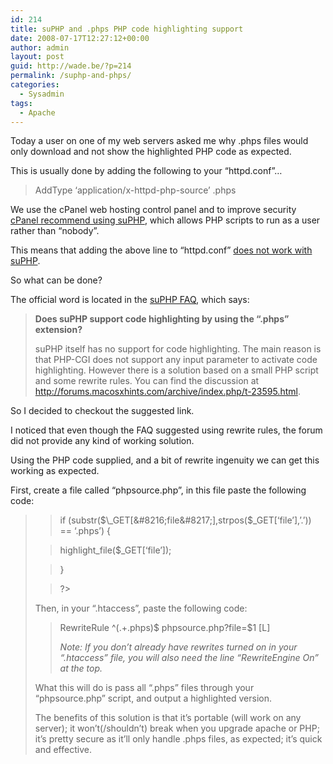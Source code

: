 ```yaml
---
id: 214
title: suPHP and .phps PHP code highlighting support
date: 2008-07-17T12:27:12+00:00
author: admin
layout: post
guid: http://wade.be/?p=214
permalink: /suphp-and-phps/
categories:
  - Sysadmin
tags:
  - Apache
---
```

<p class="lead">
  Today a user on one of my web servers asked me why .phps files would only download and not show the highlighted PHP code as expected.
</p>

This is usually done by adding the following to your &#8220;httpd.conf&#8221;&#8230;

> AddType &#8216;application/x-httpd-php-source&#8217; .phps

We use the cPanel web hosting control panel and to improve security [cPanel recommend using suPHP](http://www.cpanel.net/support/docs/ea/ea3/ea3php_hardening_php.html), which allows PHP scripts to run as a user rather than &#8220;nobody&#8221;.

This means that adding the above line to &#8220;httpd.conf&#8221; [does not work with suPHP](http://lists.marsching.com/pipermail/suphp/2005-January/000638.html).

So what can be done?

<!--more-->

The official word is located in the [suPHP FAQ](http://www.suphp.org/FAQ.html), which says:

>  **Does suPHP support code highlighting by using the &#8220;.phps&#8221; extension?**
> 
> suPHP itself has no support for code highlighting. The main reason is that PHP-CGI does not support any input parameter to activate code highlighting. However there is a solution based on a small PHP script and some rewrite rules. You can find the discussion at <http://forums.macosxhints.com/archive/index.php/t-23595.html>.

So I decided to checkout the suggested link.

I noticed that even though the FAQ suggested using rewrite rules, the forum did not provide any kind of working solution.

Using the PHP code supplied, and a bit of rewrite ingenuity we can get this working as expected.

First, create a file called &#8220;phpsource.php&#8221;, in this file paste the following code:

> <?php
  
> if (substr($\_GET[&#8216;file&#8217;],strpos($\_GET[&#8216;file&#8217;],&#8217;.&#8217;)) == &#8216;.phps&#8217;) {
  
> highlight\_file($\_GET[&#8216;file&#8217;]);
  
> }
  
> ?>

Then, in your &#8220;.htaccess&#8221;, paste the following code:

> RewriteRule ^(.+\.phps)$ phpsource.php?file=$1 [L]
> 
> _Note: If you don&#8217;t already have rewrites turned on_ _in your &#8220;.htaccess&#8221; file,_ _you will also need the line &#8220;RewriteEngine On&#8221; at the top._

What this will do is pass all &#8220;.phps&#8221; files through your &#8220;phpsource.php&#8221; script, and output a highlighted version.

The benefits of this solution is that it&#8217;s portable (will work on any server); it won&#8217;t(/shouldn&#8217;t) break when you upgrade apache or PHP; it&#8217;s pretty secure as it&#8217;ll only handle .phps files, as expected; it&#8217;s quick and effective.